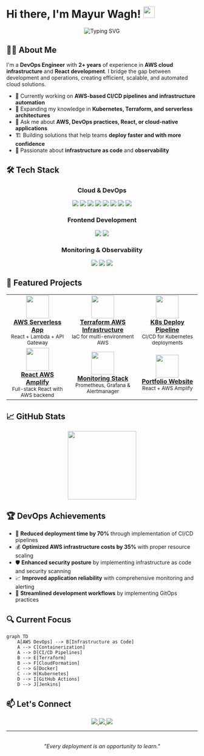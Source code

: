 # Hi there, I'm Mayur Wagh! <img src="https://raw.githubusercontent.com/MartinHeinz/MartinHeinz/master/wave.gif" width="30px">

<div align="center">
  <img src="https://readme-typing-svg.herokuapp.com?font=JetBrains+Mono&weight=500&size=22&duration=3000&pause=1000&color=4D91F7&center=true&vCenter=true&random=false&width=500&height=70&lines=AWS+DevOps+Engineer;Infrastructure+as+Code+Enthusiast;Cloud+Architecture+Specialist;React+JS+Developer" alt="Typing SVG" />
</div>

## 👨‍💻 About Me

I'm a **DevOps Engineer** with **2+ years** of experience in **AWS cloud infrastructure** and **React development**. I bridge the gap between development and operations, creating efficient, scalable, and automated cloud solutions.

- 🔭 Currently working on **AWS-based CI/CD pipelines and infrastructure automation**
- 🌱 Expanding my knowledge in **Kubernetes, Terraform, and serverless architectures**
- 💬 Ask me about **AWS, DevOps practices, React, or cloud-native applications**
- 🏗️ Building solutions that help teams **deploy faster and with more confidence**
- 🚀 Passionate about **infrastructure as code** and **observability**

## 🛠️ Tech Stack

<div align="center">
  
  ### Cloud & DevOps
  
  <img src="https://img.shields.io/badge/AWS-%23FF9900.svg?style=for-the-badge&logo=amazon-aws&logoColor=white" />
  <img src="https://img.shields.io/badge/Terraform-%235835CC.svg?style=for-the-badge&logo=terraform&logoColor=white" />
  <img src="https://img.shields.io/badge/docker-%230db7ed.svg?style=for-the-badge&logo=docker&logoColor=white" />
  <img src="https://img.shields.io/badge/kubernetes-%23326ce5.svg?style=for-the-badge&logo=kubernetes&logoColor=white" />
  <img src="https://img.shields.io/badge/jenkins-%232C5263.svg?style=for-the-badge&logo=jenkins&logoColor=white" />
  <img src="https://img.shields.io/badge/ansible-%231A1918.svg?style=for-the-badge&logo=ansible&logoColor=white" />
  <img src="https://img.shields.io/badge/GitLab%20CI-%23181717.svg?style=for-the-badge&logo=gitlab&logoColor=white" />
  <img src="https://img.shields.io/badge/github%20actions-%232671E5.svg?style=for-the-badge&logo=githubactions&logoColor=white" />
  
  ### Frontend Development
  
  <img src="https://img.shields.io/badge/react-%2320232a.svg?style=for-the-badge&logo=react&logoColor=%2361DAFB" />
  <img src="https://img.shields.io/badge/tailwindcss-%2338B2AC.svg?style=for-the-badge&logo=tailwind-css&logoColor=white" />
  
  ### Monitoring & Observability
  
  <img src="https://img.shields.io/badge/Prometheus-E6522C?style=for-the-badge&logo=prometheus&logoColor=white" />
  <img src="https://img.shields.io/badge/grafana-%23F46800.svg?style=for-the-badge&logo=grafana&logoColor=white" />
  <img src="https://img.shields.io/badge/Elastic_Stack-005571?style=for-the-badge&logo=elastic-stack&logoColor=white" /> 
</div>

## 🚀 Featured Projects

<table>
  <tr>
    <td align="center">
      <a href="https://github.com/Mayur-wagh4/aws-serverless-app">
        <img src="https://raw.githubusercontent.com/simple-icons/simple-icons/develop/icons/awslambda.svg" width="60" height="60"/>
        <br />
        <b>AWS Serverless App</b>
      </a>
      <br />
      <sub>React + Lambda + API Gateway</sub>
    </td>
    <td align="center">
      <a href="https://github.com/Mayur-wagh4/terraform-aws-infrastructure">
        <img src="https://raw.githubusercontent.com/simple-icons/simple-icons/develop/icons/terraform.svg" width="60" height="60"/>
        <br />
        <b>Terraform AWS Infrastructure</b>
      </a>
      <br />
      <sub>IaC for multi-environment AWS</sub>
    </td>
    <td align="center">
      <a href="https://github.com/Mayur-wagh4/kubernetes-deploy-pipeline">
        <img src="https://raw.githubusercontent.com/simple-icons/simple-icons/develop/icons/kubernetes.svg" width="60" height="60"/>
        <br />
        <b>K8s Deploy Pipeline</b>
      </a>
      <br />
      <sub>CI/CD for Kubernetes deployments</sub>
    </td>
  </tr>
  <tr>
    <td align="center">
      <a href="https://github.com/Mayur-wagh4/react-aws-amplify">
        <img src="https://raw.githubusercontent.com/simple-icons/simple-icons/develop/icons/react.svg" width="60" height="60"/>
        <br />
        <b>React AWS Amplify</b>
      </a>
      <br />
      <sub>Full-stack React with AWS backend</sub>
    </td>
    <td align="center">
      <a href="https://github.com/Mayur-wagh4/monitoring-stack">
        <img src="https://raw.githubusercontent.com/simple-icons/simple-icons/develop/icons/prometheus.svg" width="60" height="60"/>
        <br />
        <b>Monitoring Stack</b>
      </a>
      <br />
      <sub>Prometheus, Grafana & Alertmanager</sub>
    </td>
    <td align="center">
      <a href="https://mayurwagh.in">
        <img src="https://raw.githubusercontent.com/simple-icons/simple-icons/develop/icons/googleearth.svg" width="60" height="60"/>
        <br />
        <b>Portfolio Website</b>
      </a>
      <br />
      <sub>React + AWS Amplify</sub>
    </td>
  </tr>
</table>

## 📈 GitHub Stats

<div align="center">
<!--   <img height="180em" src="https://github-readme-stats.vercel.app/api?username=Mayur-wagh4&show_icons=true&theme=tokyonight&include_all_commits=true&count_private=true"/> -->
  <img height="180em" src="https://github-readme-stats.vercel.app/api/top-langs/?username=Mayur-wagh4&layout=compact&langs_count=7&theme=tokyonight"/>
</div>

## 🏆 DevOps Achievements

- 🚀 **Reduced deployment time by 70%** through implementation of CI/CD pipelines
- 💰 **Optimized AWS infrastructure costs by 35%** with proper resource scaling
- 🛡️ **Enhanced security posture** by implementing infrastructure as code and security scanning
- 📈 **Improved application reliability** with comprehensive monitoring and alerting
- 🔄 **Streamlined development workflows** by implementing GitOps practices

## 🔍 Current Focus

```mermaid
graph TD
    A[AWS DevOps] --> B[Infrastructure as Code]
    A --> C[Containerization]
    A --> D[CI/CD Pipelines]
    B --> E[Terraform]
    B --> F[CloudFormation]
    C --> G[Docker]
    C --> H[Kubernetes]
    D --> I[GitHub Actions]
    D --> J[Jenkins]
```

## 📫 Let's Connect

<div align="center">
  <a href="https://www.linkedin.com/in/-mayurwagh/">
    <img src="https://img.shields.io/badge/linkedin-%230077B5.svg?style=for-the-badge&logo=linkedin&logoColor=white" />
  </a>
  <a href="https://mayurwagh.in">
    <img src="https://img.shields.io/badge/Portfolio-%23000000.svg?style=for-the-badge&logo=firefox&logoColor=#FF7139" />
  </a>
  <a href="mailto:mayurwagh2001@gmail.com">
    <img src="https://img.shields.io/badge/Gmail-D14836?style=for-the-badge&logo=gmail&logoColor=white" />
  </a>
</div>

---

<div align="center">
  <br>
  <em>"Every deployment is an opportunity to learn."</em>
</div>

